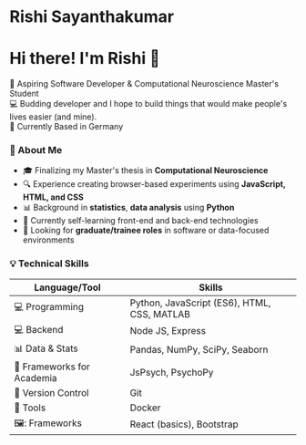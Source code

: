 # Rishi Sayanthakumar

<h1 align="left">Hi there! I'm Rishi 👋</h1>

<p align="left">
  🚀 Aspiring Software Developer & Computational Neuroscience Master's Student<br>
  💻 Budding developer and I hope to build things that would make people's lives easier (and mine).<br>
  📍 Currently Based in Germany
</p>

### 🧠 About Me
- 🎓 Finalizing my Master's thesis in **Computational Neuroscience** 
- 🔍 Experience creating browser-based experiments using **JavaScript, HTML, and CSS**
- 📊 Background in **statistics**, **data analysis** using **Python** 
- 🌱 Currently self-learning front-end and back-end technologies 
- 👀 Looking for **graduate/trainee roles** in software or data-focused environments

 ### 💡 Technical Skills
 
| Language/Tool | Skills |
|---------------|--------|
| 💻 Programming | Python, JavaScript (ES6), HTML, CSS, MATLAB |
| 💻 Backend| Node JS, Express |
| 📊 Data & Stats | Pandas, NumPy, SciPy, Seaborn |
| 🧪 Frameworks for Academia | JsPsych, PsychoPy |
| 🔧 Version Control | Git |
| :hammer:    Tools         | Docker |
| 🖼️: Frameworks | React (basics), Bootstrap|
